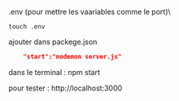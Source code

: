 .env (pour mettre les vaariables comme le port)\
```shell
touch .env
```

ajouter dans packege.json
```json
    "start":"nodemon server.js"
```
dans le terminal : npm start

pour tester : http://localhost:3000

